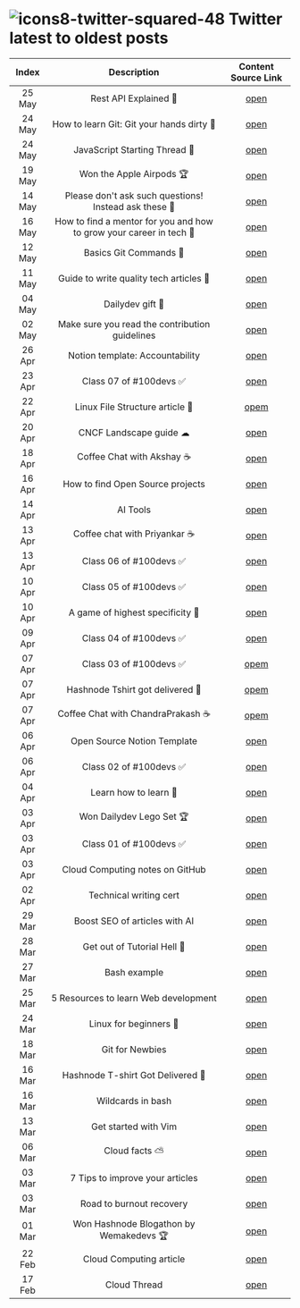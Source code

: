 # ![icons8-twitter-squared-48](https://github.com/shubhsharma19/LearnInPublic/assets/69891912/8ceed965-7485-42f1-922b-4a57ce0330d6) Twitter latest to oldest posts 


|Index| Description | Content Source Link |
|:--:|:--------------:|:------------------:|
|25 May|Rest API Explained 🧵|[open](https://twitter.com/shubhstwt/status/1661725150973419521?s=20)
|24 May|How to learn Git: Git your hands dirty 🧵|[open](https://twitter.com/shubhstwt/status/1661415984224432128?s=20)
|24 May|JavaScript Starting Thread 🧵|[open](https://twitter.com/shubhstwt/status/1661267275679412224?s=20)
|19 May|Won the Apple Airpods 🏆|[open](https://twitter.com/shubhstwt/status/1659537318863335424?s=20)
|14 May|Please don't ask such questions! Instead ask these 🧵|[open](https://twitter.com/shubhstwt/status/1657793720564199424?s=20)
|16 May|How to find a mentor for you and how to grow your career in tech 🧵|[open](https://twitter.com/shubhstwt/status/1658503972511170561?s=20)
|12 May|Basics Git Commands 🧵|[open](https://twitter.com/shubhstwt/status/1657039535836938240?s=20)
|11 May|Guide to write quality tech articles 📖|[open](https://twitter.com/shubhstwt/status/1656533669421662208?s=20)
|04 May|Dailydev gift 🎁|[open](https://twitter.com/shubhstwt/status/1654006694362611712?s=20)
|02 May|Make sure you read the contribution guidelines|[open](https://twitter.com/shubhstwt/status/1653343782165962753)
|26 Apr|Notion template: Accountability| [open](https://twitter.com/shubhstwt/status/1651191929043058690)
|23 Apr|Class 07 of #100devs ✅|[open](https://twitter.com/shubhstwt/status/1650174176572092416)
|22 Apr|Linux File Structure article 📖|[opem](https://twitter.com/shubhstwt/status/1649707361685364738)
|20 Apr|CNCF Landscape guide ☁|[open](https://twitter.com/shubhstwt/status/1649027638047174658)
|18 Apr|Coffee Chat with Akshay ☕|[open](https://twitter.com/shubhstwt/status/1648381187000524800?s=20)
|16 Apr|How to find Open Source projects|[open](https://twitter.com/shubhstwt/status/1647326245045284866?s=20)
|14 Apr|AI Tools |[open](https://twitter.com/shubhstwt/status/1646792925198815233)
|13 Apr|Coffee chat with Priyankar ☕|[open](https://twitter.com/shubhstwt/status/1646543974512070657?s=20)
|13 Apr|Class 06 of #100devs ✅|[open](https://twitter.com/shubhstwt/status/1646446212760088576?s=20)
|10 Apr|Class 05 of #100devs ✅|[open](https://twitter.com/shubhstwt/status/1645481632005234688)
|10 Apr|A game of highest specificity 🎲|[open](https://twitter.com/shubhstwt/status/1645340715818549249)
|09 Apr|Class 04 of #100devs ✅|[open](https://twitter.com/shubhstwt/status/1644774883409432576)
|07 Apr|Class 03 of #100devs ✅|[opem](https://twitter.com/shubhstwt/status/1644379539731288064?s=20)
|07 Apr|Hashnode Tshirt got delivered 👕|[opem](https://twitter.com/shubhstwt/status/1644298439877066753?s=20)
|07 Apr|Coffee Chat with ChandraPrakash ☕|[opem](https://twitter.com/shubhstwt/status/1644258942535761920?s=20)
|06 Apr|Open Source Notion Template|[open](https://twitter.com/shubhstwt/status/1644038475317133312?s=20)
|06 Apr|Class 02 of #100devs ✅|[open](https://twitter.com/shubhstwt/status/1643710613221416960?s=20)
|04 Apr|Learn how to learn 🧾|[open](https://twitter.com/shubhstwt/status/1643216396548186112?s=20)
|03 Apr|Won Dailydev Lego Set 🏆|[open](https://twitter.com/shubhstwt/status/1642925104798793728?s=20)
|03 Apr|Class 01 of #100devs ✅|[open](https://twitter.com/shubhstwt/status/1642870069893173248?s=20)
|03 Apr|Cloud Computing notes on GitHub|[open](https://twitter.com/shubhstwt/status/1642807689532297217?s=20)
|02 Apr|Technical writing cert|[open](https://twitter.com/shubhstwt/status/1642269045297917952?s=20)
|29 Mar|Boost SEO of articles with AI|[open](https://twitter.com/shubhstwt/status/1640996078643449858?s=20)
|28 Mar|Get out of Tutorial Hell 🧵|[open](https://twitter.com/shubhstwt/status/1640700116205199361?s=20)
|27 Mar|Bash example|[open](https://twitter.com/shubhstwt/status/1640390945001836544?s=20)
|25 Mar|5 Resources to learn Web development|[open](https://twitter.com/shubhstwt/status/1639669491742253059?s=20)
|24 Mar|Linux for beginners 📑|[open](https://twitter.com/shubhstwt/status/1639247304636129281?s=20)
|18 Mar|Git for Newbies|[open](https://twitter.com/shubhstwt/status/1637143599451103232?s=20)
|16 Mar|Hashnode T-shirt Got Delivered 👕|[open](https://twitter.com/shubhstwt/status/1636323885149999104?s=20)
|16 Mar|Wildcards in bash |[open](https://twitter.com/shubhstwt/status/1636199717863317504?s=20)
|13 Mar|Get started with Vim|[open](https://www.notion.so/shubhworkspace/List-1e9fa036eb364d3e83cf32e20100e92d)
|06 Mar|Cloud facts ⛅|[open](https://twitter.com/shubhstwt/status/1632753413363585027?s=20)
|03 Mar|7 Tips to improve your articles|[open](https://twitter.com/shubhstwt/status/1631682675936206850?s=20)
|03 Mar|Road to burnout recovery|[open](https://twitter.com/shubhstwt/status/1631535632433532928?s=20)
|01 Mar|Won Hashnode Blogathon by Wemakedevs 🏆|[open](https://twitter.com/shubhstwt/status/1630827067305775104?s=20)
|22 Feb|Cloud Computing article|[open](https://twitter.com/shubhstwt/status/1626613871653052416?s=20)
|17 Feb|Cloud Thread|[open](https://twitter.com/shubhstwt/status/1626613871653052416?s=20)
